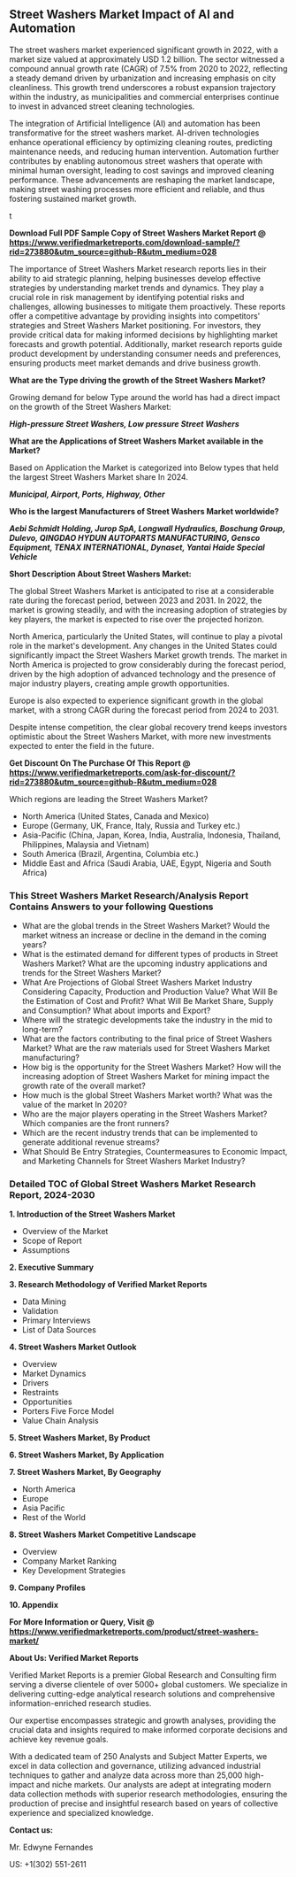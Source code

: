 <h2>Street Washers Market Impact of AI and Automation</h2><p>The street washers market experienced significant growth in 2022, with a market size valued at approximately USD 1.2 billion. The sector witnessed a compound annual growth rate (CAGR) of 7.5% from 2020 to 2022, reflecting a steady demand driven by urbanization and increasing emphasis on city cleanliness. This growth trend underscores a robust expansion trajectory within the industry, as municipalities and commercial enterprises continue to invest in advanced street cleaning technologies.</p><p>The integration of Artificial Intelligence (AI) and automation has been transformative for the street washers market. AI-driven technologies enhance operational efficiency by optimizing cleaning routes, predicting maintenance needs, and reducing human intervention. Automation further contributes by enabling autonomous street washers that operate with minimal human oversight, leading to cost savings and improved cleaning performance. These advancements are reshaping the market landscape, making street washing processes more efficient and reliable, and thus fostering sustained market growth.</p>t</p><p id="" class=""><strong>Download Full PDF Sample Copy of Street Washers Market Report @ <a href="https://www.verifiedmarketreports.com/download-sample/?rid=273880&utm_source=github-R&utm_medium=028" target="_blank">https://www.verifiedmarketreports.com/download-sample/?rid=273880&utm_source=github-R&utm_medium=028</a></strong></p><p>The importance of&nbsp;Street Washers Market research reports lies in their ability to aid strategic planning, helping businesses develop effective strategies by understanding market trends and dynamics. They play a crucial role in risk management by identifying potential risks and challenges, allowing businesses to mitigate them proactively. These reports offer a competitive advantage by providing insights into competitors' strategies and Street Washers Market positioning. For investors, they provide critical data for making informed decisions by highlighting market forecasts and growth potential. Additionally, market research reports guide product development by understanding consumer needs and preferences, ensuring products meet market demands and drive business growth.</p><p><strong>What are the&nbsp;Type driving the growth of the Street Washers Market?</strong></p><p id="" class="">Growing demand for below Type around the world has had a direct impact on the growth of the Street Washers Market:</p><em><strong>High-pressure Street Washers, Low pressure Street Washers</strong></em></p><strong>What are the&nbsp;Applications&nbsp;of Street Washers Market available in the Market?</strong></p><p id="" class="">Based on Application the Market is categorized into Below types that held the largest Street Washers Market share In 2024.</p><em><strong>Municipal, Airport, Ports, Highway, Other</strong></em></p><strong>Who is the largest Manufacturers of Street Washers Market worldwide?</strong></p><p><em><strong>Aebi Schmidt Holding, Jurop SpA, Longwall Hydraulics, Boschung Group, Dulevo, QINGDAO HYDUN AUTOPARTS MANUFACTURING, Gensco Equipment, TENAX INTERNATIONAL, Dynaset, Yantai Haide Special Vehicle</strong></em></p><p id="" class=""><strong>Short Description About Street Washers Market:</strong></p><p>The global Street Washers Market is anticipated to rise at a considerable rate during the forecast period, between 2023 and 2031. In 2022, the market is growing steadily, and with the increasing adoption of strategies by key players, the market is expected to rise over the projected horizon.</p><p>North America, particularly the United States, will continue to play a pivotal role in the market's development. Any changes in the United States could significantly impact the Street Washers Market growth trends. The market in North America is projected to grow considerably during the forecast period, driven by the high adoption of advanced technology and the presence of major industry players, creating ample growth opportunities.</p><p>Europe is also expected to experience significant growth in the global market, with a strong CAGR during the forecast period from 2024 to 2031.</p><p>Despite intense competition, the clear global recovery trend keeps investors optimistic about the Street Washers Market, with more new investments expected to enter the field in the future.</p><p id="" class=""><strong>Get Discount On The Purchase Of This Report @ <a href="https://www.verifiedmarketreports.com/ask-for-discount/?rid=273880&utm_source=github-R&utm_medium=028" target="_blank">https://www.verifiedmarketreports.com/ask-for-discount/?rid=273880&utm_source=github-R&utm_medium=028</a></strong></p>Which regions are leading the Street Washers Market?</p><ul><li>North America (United States, Canada and Mexico)</li><li>Europe (Germany, UK, France, Italy, Russia and Turkey etc.)</li><li>Asia-Pacific (China, Japan, Korea, India, Australia, Indonesia, Thailand, Philippines, Malaysia and Vietnam)</li><li>South America (Brazil, Argentina, Columbia etc.)</li><li>Middle East and Africa (Saudi Arabia, UAE, Egypt, Nigeria and South Africa)</li></ul><h3 id="" class="">This Street Washers Market Research/Analysis Report Contains Answers to your following Questions</h3><ul><li>What are the global trends in the Street Washers Market? Would the market witness an increase or decline in the demand in the coming years?</li><li>What is the estimated demand for different types of products in Street Washers Market? What are the upcoming industry applications and trends for the Street Washers Market?</li><li>What Are Projections of Global Street Washers Market Industry Considering Capacity, Production and Production Value? What Will Be the Estimation of Cost and Profit? What Will Be Market Share, Supply and Consumption? What about imports and Export?</li><li>Where will the strategic developments take the industry in the mid to long-term?</li><li>What are the factors contributing to the final price of Street Washers Market? What are the raw materials used for Street Washers Market manufacturing?</li><li>How big is the opportunity for the Street Washers Market? How will the increasing adoption of Street Washers Market for mining impact the growth rate of the overall market?</li><li>How much is the global Street Washers Market worth? What was the value of the market In 2020?</li><li>Who are the major players operating in the Street Washers Market? Which companies are the front runners?</li><li>Which are the recent industry trends that can be implemented to generate additional revenue streams?</li><li>What Should Be Entry Strategies, Countermeasures to Economic Impact, and Marketing Channels for Street Washers Market Industry?</li></ul><h3 id="" class="">Detailed TOC of Global Street Washers Market Research Report, 2024-2030</h3><p id="" class=""><strong>1. Introduction of the Street Washers Market</strong></p><ul><li>Overview of the Market</li><li>Scope of Report</li><li>Assumptions</li></ul><p id="" class=""><strong>2. Executive Summary</strong></p><p id="" class=""><strong>3. Research Methodology of Verified Market Reports</strong></p><ul><li>Data Mining</li><li>Validation</li><li>Primary Interviews</li><li>List of Data Sources</li></ul><p id="" class=""><strong>4. Street Washers Market Outlook</strong></p><ul><li>Overview</li><li>Market Dynamics</li><li>Drivers</li><li>Restraints</li><li>Opportunities</li><li>Porters Five Force Model</li><li>Value Chain Analysis</li></ul><p id="" class=""><strong>5. Street Washers Market, By Product</strong></p><p id="" class=""><strong>6. Street Washers Market, By Application</strong></p><p id="" class=""><strong>7. Street Washers Market, By Geography</strong></p><ul><li>North America</li><li>Europe</li><li>Asia Pacific</li><li>Rest of the World</li></ul><p id="" class=""><strong>8. Street Washers Market Competitive Landscape</strong></p><ul><li>Overview</li><li>Company Market Ranking</li><li>Key Development Strategies</li></ul><p id="" class=""><strong>9. Company Profiles</strong></p><p id="" class=""><strong>10. Appendix</strong></p><p id="" class=""><strong>For More Information or Query, Visit @ <a href="https://www.verifiedmarketreports.com/product/street-washers-market/" target="_blank">https://www.verifiedmarketreports.com/product/street-washers-market/</a></strong></p><p id="" class=""><strong>About Us: Verified Market Reports</strong></p><p id="" class="">Verified Market Reports is a premier Global Research and Consulting firm serving a diverse clientele of over 5000+ global customers. We specialize in delivering cutting-edge analytical research solutions and comprehensive information-enriched research studies.</p><p id="" class="">Our expertise encompasses strategic and growth analyses, providing the crucial data and insights required to make informed corporate decisions and achieve key revenue goals.</p><p id="" class="">With a dedicated team of 250 Analysts and Subject Matter Experts, we excel in data collection and governance, utilizing advanced industrial techniques to gather and analyze data across more than 25,000 high-impact and niche markets. Our analysts are adept at integrating modern data collection methods with superior research methodologies, ensuring the production of precise and insightful research based on years of collective experience and specialized knowledge.</p><p id="" class=""><strong>Contact us:</strong></p><p id="" class="">Mr. Edwyne Fernandes</p><p id="" class="">US: +1(302) 551-2611</p>